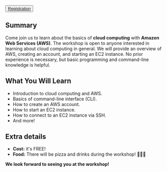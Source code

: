 <button>
  <a href="https://events.vtools.ieee.org/m/414532" target="_blank">
    Registration
  </a>
</button>

## Summary
Come join us to learn about the basics of **cloud computing** with **Amazon Web Services (AWS)**. The workshop is open to anyone interested in learning about cloud computing in general. We will provide an overview of AWS, creating an account, and starting an EC2 instance. No prior experience is necessary, but basic programming and command-line knowledge is helpful.

## What You Will Learn
- Introduction to cloud computing and AWS.
- Basics of command-line interface (CLI).
- How to create an AWS account.
- How to start an EC2 instance.
- How to connect to an EC2 instance via SSH.
- And more!

## Extra details
- **Cost:** it's FREE!
- **Food:** There will be pizza and drinks during the workshop! 🍕🍕🍕

**We look forward to seeing you at the workshop!**
